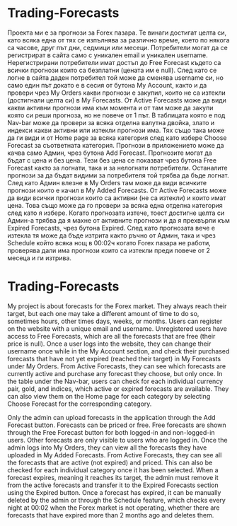 # Trading-Forecasts

Проекта ми е за прогнози за Forex пазара. Те винаги достигат целта си, като всяка една от тях се изпълнява за различно време, което по някога са часове, друг път дни, седмици или месеци.  Потребители могат да се регистрират в сайта само с уникален email и уникален username. Нерегистрирани потребители имат достъп до Free Forecast където са всички прогнози които са безплатни (цената им е null). След като се логне в сайта даден потребител той може да сменява username си, но само един път докато е в сесия от бутона My Account, както и да провери чрез My Orders какви прогнози е закупил, които не са изтекли (достигнали целта си) в My Forecasts. От Active Forecasts може да види какви активни прогнози има към момента и от там може да закупи която си реши прогноза, но не повече от 1 път. В таблицата която е под Nav-bar може да провери за всяка отделна валутна двойка, злато и индекси какви активни или изтекли прогнози има. Тях също така може да ги види и от Home page за всяка категория след като избере Choose Forecast  за съответната категория.
Прогнози в приложението може да качва само Админ, чрез бутона Add Forecast. Прогнозите могат да бъдат с цена и без цена. Тези без цена се показват чрез бутона Free Forecast както за логнати, така и за нелогнати потребители. Останалите прогнози за да бъдат видими за потребителя той трябва да бъде логнат. След като Админ влезне в My Orders там може да види всичките прогнози които е качил в My Added Forecasts. От Active Forecasts може да види всички прогнози които са активни (не са изтекли) и които имат цена. Това също може да го провери за всяка една отделна категория след като я избере. Когато прогнозата изтече, тоест достигне целта си Админ-а трябва да я махне от активните прогнози и да я прехвърли към Expired Forecasts, чрез бутона Expired. След като прогнозата вече е изтекла тя може да бъде изтрита както ръчно от Админ, така и чрез Schedule който всяка нощ в 00:02ч когато Forex пазара не работи, проверява дали има прогнози които са изтекли преди повече от 2 месеца и ги изтрива.


# Trading-Forecasts


My project is about forecasts for the Forex market. They always reach their target, but each one may take a different amount of time to do so, sometimes hours, other times days, weeks, or months. Users can register on the website with a unique email and username. Unregistered users have access to Free Forecasts, which are all the forecasts that are free (their price is null). Once a user logs into the website, they can change their username once while in the My Account section, and check their purchased forecasts that have not yet expired (reached their target) in My Forecasts under My Orders. From Active Forecasts, they can see which forecasts are currently active and purchase any forecast they choose, but only once. In the table under the Nav-bar, users can check for each individual currency pair, gold, and indices, which active or expired forecasts are available. They can also view them on the Home page for each category by selecting Choose Forecast for the corresponding category.

Only the admin can upload forecasts in the application through the Add Forecast button. Forecasts can be priced or free. Free forecasts are shown through the Free Forecast button for both logged-in and non-logged-in users. Other forecasts are only visible to users who are logged in. Once the admin logs into My Orders, they can view all the forecasts they have uploaded in My Added Forecasts. From Active Forecasts, they can see all the forecasts that are active (not expired) and priced. This can also be checked for each individual category once it has been selected. When a forecast expires, meaning it reaches its target, the admin must remove it from the active forecasts and transfer it to the Expired Forecasts section using the Expired button. Once a forecast has expired, it can be manually deleted by the admin or through the Schedule feature, which checks every night at 00:02 when the Forex market is not operating, whether there are forecasts that have expired more than 2 months ago and deletes them.